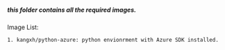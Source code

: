##### this folder contains all the required images.

Image List:

    1. kangxh/python-azure: python envionrment with Azure SDK installed.
